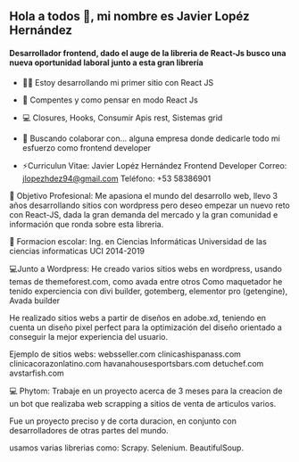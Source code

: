 ## Hola a todos 👋, mi nombre es  Javier Lopéz Hernández

#### Desarrollador frontend, dado el auge de la libreria de React-Js busco una nueva oportunidad laboral junto a esta gran librería

- 👨‍💻 Estoy desarrollando mi primer sitio con React JS 
- 💯 Compentes y como pensar en modo React Js
- 💻 Closures, Hooks, Consumir Apis rest, Sistemas grid
- 👯 Buscando colaborar con... alguna empresa donde dedicarle todo mi esfuerzo como frontend developer

- ⚡Curriculun Vitae:
 Javier Lopéz Hernández
 Frontend Developer
 Correo: jlopezhdez94@gmail.com Teléfono: +53 58386901
 
 🤔 Objetivo Profesional:
 Me apasiona el mundo del desarrollo web, llevo 3 años desarrollando sitios con wordpress pero deseo empezar un nuevo reto con React-JS,
 dada la gran demanda del mercado y la gran comunidad e información que ronda sobre esta libreria.
 
 👯 Formacion escolar: Ing. en Ciencias Informáticas
 Universidad de las ciencias informaticas UCI 2014-2019
 
 💻Junto a Wordpress:
 He creado varios sitios webs en wordpress, usando temas de themeforest.com, como avada entre otros
 Como maquetador he tenido experciencia con divi builder, gotemberg, elementor pro (getengine), Avada builder 
 
 He realizado sitios webs a partir de diseños en adobe.xd, teniendo en cuenta un diseño pixel perfect para la optimización del diseño orientado a conseguir
 la mejor experiencia del usuario.
 
 Ejemplo de sitios webs:
 websseller.com
 clinicashispanass.com
 clinicacorazonlatino.com
 havanahousesportsbars.com
 detuchef.com
 avstarfish.com
 
 💻 Phytom: Trabaje en un proyecto acerca de 3 meses para la creacion de un bot que realizaba web scrapping a sitios de venta de articulos varios.
 
 Fue un proyecto preciso y de corta duracion, en conjunto con desarrolladores de otras partes del mundo.
 
 usamos varias librerias como:
 Scrapy.
 Selenium.
 BeautifulSoup.
 
 
<!--
**Javier94cuba/Javier94cuba** is a ✨ _special_ ✨ repository because its `README.md` (this file) appears on your GitHub profile.

Here are some ideas to get you started:

- 🔭 I’m currently working on ... developing my first website but this time with React Js
- 🌱 I’m currently learning ...
- 👯 I’m looking to collaborate on ...
- 🤔 I’m looking for help with ...
- 💬 Ask me about ...
- 📫 How to reach me: ...
- 😄 Pronouns: ...
 Fun fact: ...
-->

